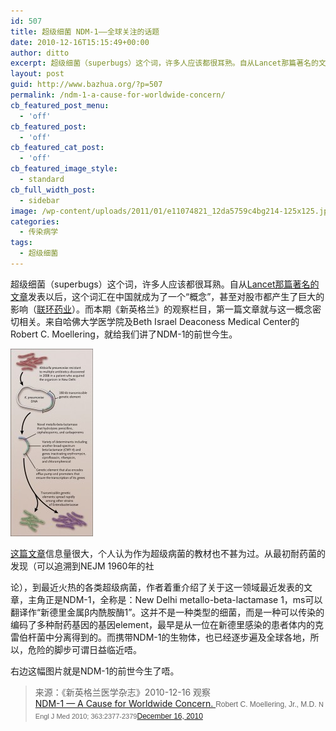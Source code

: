 ```yaml
---
id: 507
title: 超级细菌 NDM-1——全球关注的话题
date: 2010-12-16T15:15:49+00:00
author: ditto
excerpt: 超级细菌（superbugs）这个词，许多人应该都很耳熟。自从Lancet那篇著名的文章发表以后，这个词汇在中国就成为了一个“概念”，甚至对股市都产生了巨大的影响（联环药业）。而本期《新英格兰》的观察栏目，第一篇文章就与这一概念密切相关。来自哈佛大学医学院及Beth Israel Deaconess Medical Center的Robert C. Moellering，就给我们讲了NDM-1的前世今生。
layout: post
guid: http://www.bazhua.org/?p=507
permalink: /ndm-1-a-cause-for-worldwide-concern/
cb_featured_post_menu:
  - 'off'
cb_featured_post:
  - 'off'
cb_featured_cat_post:
  - 'off'
cb_featured_image_style:
  - standard
cb_full_width_post:
  - sidebar
image: /wp-content/uploads/2011/01/e11074821_12da5759c4bg214-125x125.jpg
categories:
  - 传染病学
tags:
  - 超级细菌
---
```

超级细菌（superbugs）这个词，许多人应该都很耳熟。自从<a href="http://www.thelancet.com/journals/laninf/article/PIIS1473309910701559/fulltext?rss=yes" target="_self">Lancet那篇著名的文章</a>发表以后，这个词汇在中国就成为了一个“概念”，甚至对股市都产生了巨大的影响（<a href="http://finance.sina.com.cn/realstock/company/sh600513/nc.shtml" target="_self">联环药业</a>）。而本期《新英格兰》的观察栏目，第一篇文章就与这一概念密切相关。来自哈佛大学医学院及Beth Israel Deaconess Medical Center的Robert C. Moellering，就给我们讲了NDM-1的前世今生。

<img class="alignright size-medium wp-image-509" src="/wp-content/uploads/2011/01/e11074821_12da5759c4bg214-132x300.jpg" alt="" width="132" height="300" />

<a href="http://www.nejm.org/doi/full/10.1056/NEJMp1011715" target="_self">这篇文章</a>信息量很大，个人认为作为超级病菌的教材也不甚为过。从最初耐药菌的发现（可以追溯到NEJM 1960年的社

论），到最近火热的各类超级病菌，作者着重介绍了关于这一领域最近发表的文章，主角正是NDM-1，全称是：New Delhi metallo-beta-lactamase 1，ms可以翻译作“新德里金属β内酰胺酶1”。这并不是一种类型的细菌，而是一种可以传染的编码了多种耐药基因的基因element，最早是从一位在新德里感染的患者体内的克雷伯杆菌中分离得到的。而携带NDM-1的生物体，也已经逐步遍及全球各地，所以，危险的脚步可谓日益临近唔。

右边这幅图片就是NDM-1的前世今生了唔。

> <div>
>   来源：《新英格兰医学杂志》2010-12-16 观察
> </div>
> 
> <div>
>   <a href="http://www.nejm.org/doi/full/10.1056/NEJMp1011715" target="_self">NDM-1 — A Cause for Worldwide Concern. </a><span style="font-family: arial, sans-serif;line-height: 18px;font-size: 12px;color: #666666">Robert C. Moellering, Jr., M.D. </span><span style="font-family: arial, sans-serif;line-height: 18px;font-size: 12px;color: #666666"><span class="citation" style="font-weight: inherit;font-style: inherit;font-size: 11px;vertical-align: baseline;padding: 0px;margin: 0px;border: 0px initial initial">N Engl J Med 2010; 363:2377-2379</span><a href="http://www.nejm.org/toc/nejm/363/25/">December 16, 2010</a></span>
> </div>
